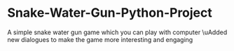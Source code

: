 # Snake-Water-Gun-Python-Project
A simple snake water gun game which you can play with computer
\uAdded new dialogues to make the game more interesting and engaging

